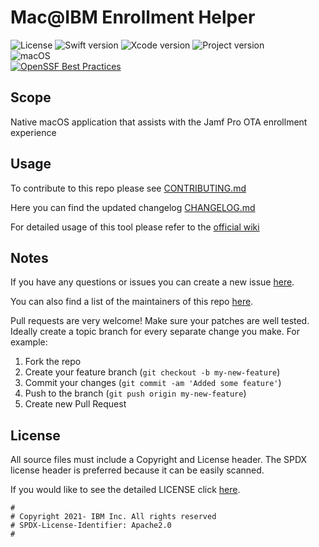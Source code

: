 # Mac@IBM Enrollment Helper

<!--[
![CI](https://github.com/IBM/mac-ibm-notifications/actions/workflows/main.yml/badge.svg?branch=main)](https://github.com/IBM/mac-ibm-notifications/actions/workflows/main.yml)
]-->
![License](https://img.shields.io/badge/license-Apache%202-1984E5)
![Swift version](https://img.shields.io/badge/swift-5.8.1-1984E5)
![Xcode version](https://img.shields.io/badge/xcode-14.3.1-1984E5)
![Project version](https://img.shields.io/badge/version-1.6.0-1984E5)  
![macOS](https://img.shields.io/badge/os-macOS%2010.15%20+-bright%20green)  
[![OpenSSF Best Practices](https://bestpractices.coreinfrastructure.org/projects/6852/badge)](https://bestpractices.coreinfrastructure.org/projects/6852)  

## Scope

Native macOS application that assists with the Jamf Pro OTA enrollment experience

## Usage

To contribute to this repo please see [CONTRIBUTING.md](CONTRIBUTING.md)

Here you can find the updated changelog [CHANGELOG.md](CHANGELOG.md)

For detailed usage of this tool please refer to the [official wiki](https://github.com/IBM/mac-ibm-enrollment-helper/wiki)

## Notes

If you have any questions or issues you can create a new issue [here](https://github.com/IBM/mac-ibm-enrollment-helper/issues/new/choose).

You can also find a list of the maintainers of this repo [here](MAINTAINERS.md).

Pull requests are very welcome! Make sure your patches are well tested.
Ideally create a topic branch for every separate change you make. For
example:

1. Fork the repo
2. Create your feature branch (`git checkout -b my-new-feature`)
3. Commit your changes (`git commit -am 'Added some feature'`)
4. Push to the branch (`git push origin my-new-feature`)
5. Create new Pull Request

## License

All source files must include a Copyright and License header. The SPDX license header is 
preferred because it can be easily scanned.

If you would like to see the detailed LICENSE click [here](LICENSE).

```text
#
# Copyright 2021- IBM Inc. All rights reserved
# SPDX-License-Identifier: Apache2.0
#
```
